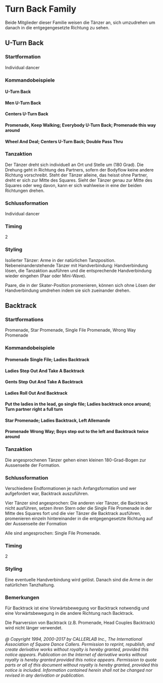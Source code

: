 
# Turn Back Family

Beide Mitglieder dieser Familie weisen die Tänzer an, sich umzudrehen um danach in die entgegengesetzte Richtung zu sehen.

## U-Turn Back

### Startformation

Individual dancer

### Kommandobeispiele

#### U-Turn Back
#### Men U-Turn Back
#### Centers U-Turn Back
#### Promenade, Keep Walking; Everybody U-Turn Back; Promenade this way around
#### Wheel And Deal; Centers U-Turn Back; Double Pass Thru

### Tanzaktion

Der Tänzer dreht sich individuell an Ort und Stelle um (180 Grad). Die Drehung geht in Richtung des Partners, sofern der Bodyflow keine andere Richtung vorschreibt. Steht der Tänzer alleine, das heisst ohne Partner, dreht er sich zur Mitte des Squares. Sieht der Tänzer genau zur Mitte des Squares oder weg davon, kann er sich wahlweise in eine der beiden Richtungen drehen.

### Schlussformation

Individual dancer

### Timing

2

### Styling

Isolierter Tänzer: Arme in der natürlichen Tanzposition. Nebeneinanderstehende Tänzer mit Handverbindung: Handverbindung lösen, die Tanzaktion ausführen und die entsprechende Handverbindung wieder eingehen (Paar oder Mini-Wave).

Paare, die in der Skater-Position promenieren, können sich ohne Lösen der Handverbindung umdrehen indem sie sich zueinander drehen.

## Backtrack

### Startformations

Promenade, Star Promenade, Single File Promenade, Wrong Way Promenade

### Kommandobeispiele

#### Promenade Single File; Ladies Backtrack
#### Ladies Step Out And Take A Backtrack
#### Gents Step Out And Take A Backtrack
#### Ladies Roll Out And Backtrack
#### Put the ladies in the lead, go single file; Ladies backtrack once around; Turn partner right a full turn
#### Star Promenade; Ladies Backtrack, Left Allemande
#### Promenade Wrong Way; Boys step out to the left and Backtrack twice around

### Tanzaktion

Die angesprochenen Tänzer gehen einen kleinen 180-Grad-Bogen zur Aussenseite der Formation.

### Schlussformation
 
Verschiedene Endformationen je nach Anfangsformation und wer aufgefordert war, Backtrack auszuführen.

Vier Tänzer sind angesprochen: Die anderen vier Tänzer, die Backtrack nicht ausführen, setzen ihren Stern oder die Single File Promenade in der Mitte des Squares fort und die vier Tänzer die Backtrack ausführen, promenieren einzeln hintereinander in die entgegengesetzte Richtung auf der Aussenseite der Formation

Alle sind angesprochen: Single File Promenade.

### Timing

2

### Styling

Eine eventuelle Handverbindung wird gelöst. Danach sind die Arme in der natürlichen Tanzhaltung.

### Bemerkungen
 
Für Backtrack ist eine Vorwärtsbewegung vor Backtrack notwendig und eine Vorwärtsbewegung in die andere Richtung nach Backtrack.

Die Paarversion von Backtrack (z.B. Promenade, Head Couples Backtrack) wird nicht länger verwendet.

###### @ Copyright 1994, 2000-2017 by CALLERLAB Inc., The International Association of Square Dance Callers. Permission to reprint, republish, and create derivative works without royalty is hereby granted, provided this notice appears. Publication on the Internet of derivative works without royalty is hereby granted provided this notice appears. Permission to quote parts or all of this document without royalty is hereby granted, provided this notice is included. Information contained herein shall not be changed nor revised in any derivation or publication.
